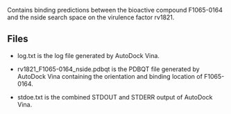 Contains binding predictions between the bioactive compound F1065-0164 and the nside search space on the virulence factor rv1821.

## Files

- log.txt is the log file generated by AutoDock Vina.

- rv1821_F1065-0164_nside.pdbqt is the PDBQT file generated by AutoDock Vina containing the orientation and binding location of F1065-0164.

- stdoe.txt is the combined STDOUT and STDERR output of AutoDock Vina.


